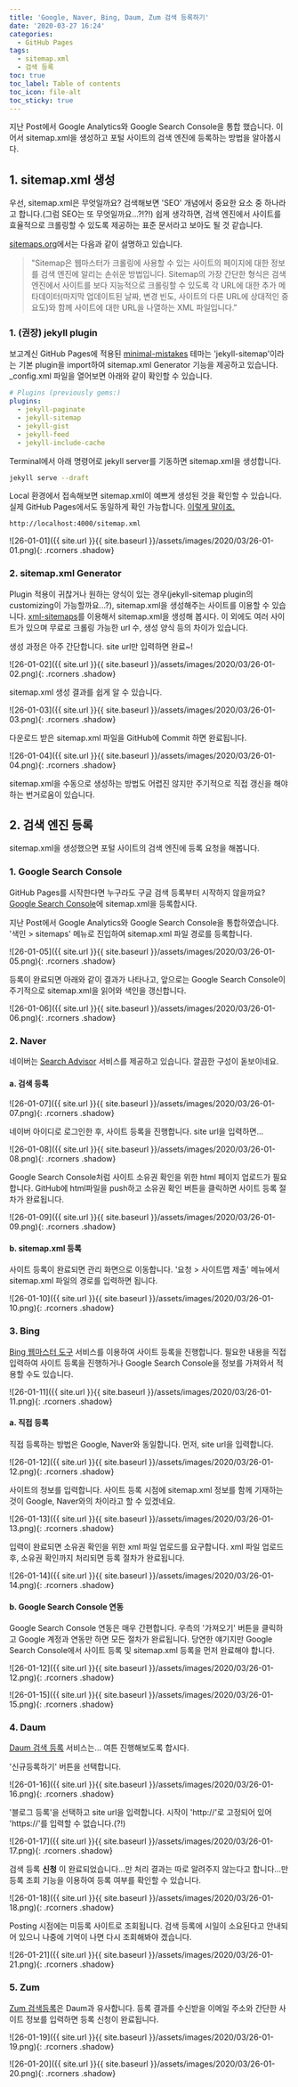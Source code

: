 ```yaml
---
title: 'Google, Naver, Bing, Daum, Zum 검색 등록하기'
date: '2020-03-27 16:24'
categories:
  - GitHub Pages
tags:
  - sitemap.xml
  - 검색 등록
toc: true
toc_label: Table of contents
toc_icon: file-alt
toc_sticky: true
---
```


지난 Post에서 Google Analytics와 Google Search Console을 통합 했습니다. 이어서 sitemap.xml을 생성하고 포털 사이트의 검색 엔진에 등록하는 방법을 알아봅시다.

## 1. sitemap.xml 생성

우선, sitemap.xml은 무엇일까요? 검색해보면 'SEO' 개념에서  중요한 요소 중 하나라고 합니다.(그럼 SEO는 또 무엇일까요...?!?!) 쉽게 생각하면, 검색 엔진에서 사이트를 효율적으로 크롤링할 수 있도록 제공하는 표준 문서라고 보아도 될 것 같습니다.

[sitemaps.org](https://www.sitemaps.org)에서는 다음과 같이 설명하고 있습니다.
> "Sitemap은 웹마스터가 크롤링에 사용할 수 있는 사이트의 페이지에 대한 정보를 검색 엔진에 알리는 손쉬운 방법입니다. Sitemap의 가장 간단한 형식은 검색 엔진에서 사이트를 보다 지능적으로 크롤링할 수 있도록 각 URL에 대한 추가 메타데이터(마지막 업데이트된 날짜, 변경 빈도, 사이트의 다른 URL에 상대적인 중요도)와 함께 사이트에 대한 URL을 나열하는 XML 파일입니다."

### 1. (권장) jekyll plugin
보고계신 GitHub Pages에 적용된 [minimal-mistakes](https://github.com/mmistakes/minimal-mistakes) 테마는 'jekyll-sitemap'이라는 기본 plugin을 import하여 sitemap.xml Generator 기능을 제공하고 있습니다. \_config.xml 파일을 열어보면 아래와 같이 확인할 수 있습니다.

```yml
# Plugins (previously gems:)
plugins:
  - jekyll-paginate
  - jekyll-sitemap
  - jekyll-gist
  - jekyll-feed
  - jekyll-include-cache
```

Terminal에서 아래 명령어로 jekyll server를 기동하면 sitemap.xml을 생성합니다.

```sh
jekyll serve --draft
```

Local 환경에서 접속해보면 sitemap.xml이 예쁘게 생성된 것을 확인할 수 있습니다. 실제 GitHub Pages에서도 동일하게 확인 가능합니다. [이렇게 말이죠.](https://sdj7072.github.io/sitemap.xml)

```html
http://localhost:4000/sitemap.xml
```
![26-01-01]({{ site.url }}{{ site.baseurl }}/assets/images/2020/03/26-01-01.png){: .rcorners .shadow}

### 2. sitemap.xml Generator

Plugin 적용이 귀찮거나 원하는 양식이 있는 경우(jekyll-sitemap plugin의 customizing이 가능할까요...?), sitemap.xml을 생성해주는 사이트를 이용할 수 있습니다. [xml-sitemaps](https://www.xml-sitemaps.com)를 이용해서 sitemap.xml을 생성해 봅시다. 이 외에도 여러 사이트가 있으며 무료로 크롤링 가능한 url 수, 생성 양식 등의 차이가 있습니다.

생성 과정은 아주 간단합니다. site url만 입력하면 완료~!

![26-01-02]({{ site.url }}{{ site.baseurl }}/assets/images/2020/03/26-01-02.png){: .rcorners .shadow}

sitemap.xml 생성 결과를 쉽게 알 수 있습니다.

![26-01-03]({{ site.url }}{{ site.baseurl }}/assets/images/2020/03/26-01-03.png){: .rcorners .shadow}

다운로드 받은 sitemap.xml 파일을 GitHub에 Commit 하면 완료됩니다.

![26-01-04]({{ site.url }}{{ site.baseurl }}/assets/images/2020/03/26-01-04.png){: .rcorners .shadow}

sitemap.xml을 수동으로 생성하는 방법도 어렵진 않지만 주기적으로 직접 갱신을 해야하는 번거로움이 있습니다.

## 2. 검색 엔진 등록

sitemap.xml을 생성했으면 포털 사이트의 검색 엔진에 등록 요청을 해봅니다.

### 1. Google Search Console

GitHub Pages를 시작한다면 누구라도 구글 검색 등록부터 시작하지 않을까요? [Google Search Console](https://search.google.com/search-console/about)에 sitemap.xml을 등록합시다.

지난 Post에서 Google Analytics와 Google Search Console을 통합하였습니다. '색인 > sitemaps' 메뉴로 진입하여 sitemap.xml 파일 경로를 등록합니다.

![26-01-05]({{ site.url }}{{ site.baseurl }}/assets/images/2020/03/26-01-05.png){: .rcorners .shadow}

등록이 완료되면 아래와 같이 결과가 나타나고, 앞으로는 Google Search Console이 주기적으로 sitemap.xml을 읽어와 색인을 갱신합니다.

![26-01-06]({{ site.url }}{{ site.baseurl }}/assets/images/2020/03/26-01-06.png){: .rcorners .shadow}

### 2. Naver

네이버는 [Search Advisor](https://searchadvisor.naver.com) 서비스를 제공하고 있습니다. 깔끔한 구성이 돋보이네요.

#### a. 검색 등록

![26-01-07]({{ site.url }}{{ site.baseurl }}/assets/images/2020/03/26-01-07.png){: .rcorners .shadow}

네이버 아이디로 로그인한 후, 사이트 등록을 진행합니다. site url을 입력하면...

![26-01-08]({{ site.url }}{{ site.baseurl }}/assets/images/2020/03/26-01-08.png){: .rcorners .shadow}

Google Search Console처럼 사이트 소유권 확인을 위한 html 페이지 업로드가 필요합니다. GitHub에 html파일을 push하고 소유권 확인 버튼을 클릭하면 사이트 등록 절차가 완료됩니다.

![26-01-09]({{ site.url }}{{ site.baseurl }}/assets/images/2020/03/26-01-09.png){: .rcorners .shadow}

#### b. sitemap.xml 등록

사이트 등록이 완료되면 관리 화면으로 이동합니다. '요청 > 사이트맵 제출' 메뉴에서 sitemap.xml 파일의 경로를 입력하면 됩니다.

![26-01-10]({{ site.url }}{{ site.baseurl }}/assets/images/2020/03/26-01-10.png){: .rcorners .shadow}

### 3. Bing

[Bing 웹마스터 도구](https://www.bing.com/toolbox/webmaster?mkt=ko-kr) 서비스를 이용하여 사이트 등록을 진행합니다. 필요한 내용을 직접 입력하여 사이트 등록을 진행하거나 Google Search Console을 정보를 가져와서 적용할 수도 있습니다.

![26-01-11]({{ site.url }}{{ site.baseurl }}/assets/images/2020/03/26-01-11.png){: .rcorners .shadow}

#### a. 직접 등록

직접 등록하는 방법은 Google, Naver와 동일합니다. 먼저, site url을 입력합니다.

![26-01-12]({{ site.url }}{{ site.baseurl }}/assets/images/2020/03/26-01-12.png){: .rcorners .shadow}

사이트의 정보를 입력합니다. 사이트 등록 시점에 sitemap.xml 정보를 함께 기재하는것이 Google, Naver와의 차이라고 할 수 있겠네요.

![26-01-13]({{ site.url }}{{ site.baseurl }}/assets/images/2020/03/26-01-13.png){: .rcorners .shadow}

입력이 완료되면 소유권 확인을 위한 xml 파일 업로드를 요구합니다. xml 파일 업로드 후, 소유권 확인까지 처리되면 등록 절차가 완료됩니다.

![26-01-14]({{ site.url }}{{ site.baseurl }}/assets/images/2020/03/26-01-14.png){: .rcorners .shadow}

#### b. Google Search Console 연동

Google Search Console 연동은 매우 간편합니다. 우측의 '가져오기' 버튼을 클릭하고 Google 계정과 연동만 하면 모든 절차가 완료됩니다. 당연한 얘기지만 Google Search Console에서 사이트 등록 및 sitemap.xml 등록을 먼저 완료해야 합니다.

![26-01-12]({{ site.url }}{{ site.baseurl }}/assets/images/2020/03/26-01-12.png){: .rcorners .shadow}

![26-01-15]({{ site.url }}{{ site.baseurl }}/assets/images/2020/03/26-01-15.png){: .rcorners .shadow}

### 4. Daum

[Daum 검색 등록](https://register.search.daum.net/index.daum) 서비스는... 여튼 진행해보도록 합시다.

'신규등록하기' 버튼을 선택합니다.

![26-01-16]({{ site.url }}{{ site.baseurl }}/assets/images/2020/03/26-01-16.png){: .rcorners .shadow}

'블로그 등록'을 선택하고 site url을 입력합니다. 시작이 'http://'로 고정되어 있어 'https://'를 입력할 수 없습니다.(?!)

![26-01-17]({{ site.url }}{{ site.baseurl }}/assets/images/2020/03/26-01-17.png){: .rcorners .shadow}

검색 등록 **신청** 이 완료되었습니다...만 처리 결과는 따로 알려주지 않는다고 합니다...만 등록 조회 기능을 이용하여 등록 여부를 확인할 수 있습니다.

![26-01-18]({{ site.url }}{{ site.baseurl }}/assets/images/2020/03/26-01-18.png){: .rcorners .shadow}

Posting 시점에는 미등록 사이트로 조회됩니다. 검색 등록에 시일이 소요된다고 안내되어 있으니 나중에 기억이 나면 다시 조회해봐야 겠습니다.

![26-01-21]({{ site.url }}{{ site.baseurl }}/assets/images/2020/03/26-01-21.png){: .rcorners .shadow}

### 5. Zum

[Zum 검색등록](http://help.zum.com/submit)은 Daum과 유사합니다. 등록 결과를 수신받을 이메일 주소와 간단한 사이트 정보를 입력하면 등록 신청이 완료됩니다.

![26-01-19]({{ site.url }}{{ site.baseurl }}/assets/images/2020/03/26-01-19.png){: .rcorners .shadow}

![26-01-20]({{ site.url }}{{ site.baseurl }}/assets/images/2020/03/26-01-20.png){: .rcorners .shadow}
